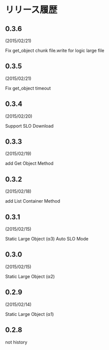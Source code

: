 # リリース履歴

## 0.3.6

(2015/02/21)

Fix get_object chunk file.write for logic large file

## 0.3.5

(2015/02/21)

Fix get_object timeout

## 0.3.4

(2015/02/20)

Support SLO Download

## 0.3.3

(2015/02/19)

add Get Object Method

## 0.3.2

(2015/02/18)

add List Container Method

## 0.3.1

(2015/02/15)

Static Large Object (α3)
Auto SLO Mode

## 0.3.0

(2015/02/15)

Static Large Object (α2)

## 0.2.9

(2015/02/14)

Static Large Object (α1)

## 0.2.8

not history